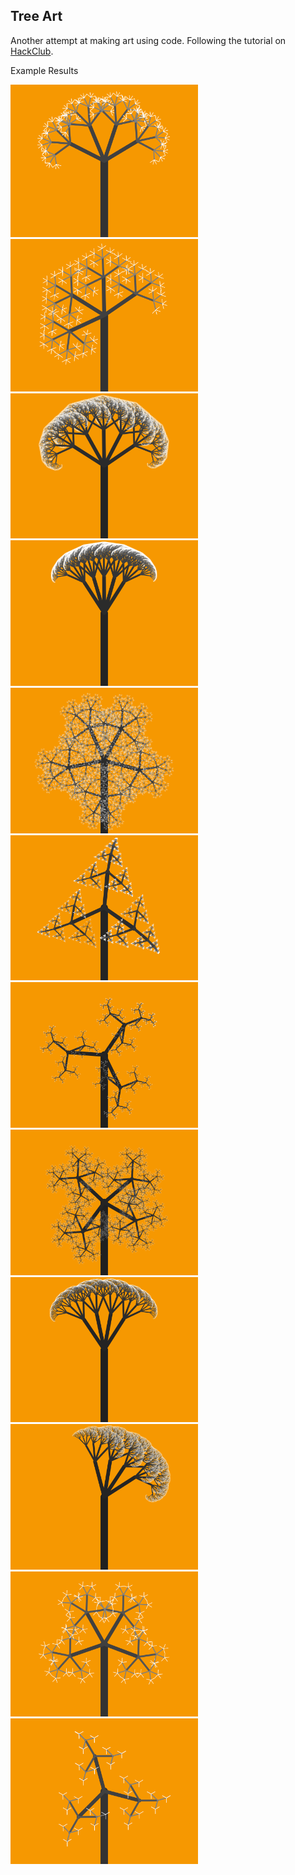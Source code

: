 ## Tree Art
Another attempt at making art using code. 
Following the tutorial on [HackClub](https://workshops.hackclub.com/tree_machine/).

Example Results

<img src="./ExampleImages/download (1).png" width="300px"/>
<img src="./ExampleImages/download (2).png" width="300px"/>
<img src="./ExampleImages/download (3).png" width="300px"/>
<img src="./ExampleImages/download (4).png" width="300px"/>
<img src="./ExampleImages/download (5).png" width="300px"/>
<img src="./ExampleImages/download (6).png" width="300px"/>
<img src="./ExampleImages/download (7).png" width="300px"/>
<img src="./ExampleImages/download (8).png" width="300px"/>
<img src="./ExampleImages/download (9).png" width="300px"/>
<img src="./ExampleImages/download (10).png" width="300px"/>
<img src="./ExampleImages/download (11).png" width="300px"/>
<img src="./ExampleImages/download (12).png" width="300px"/>
